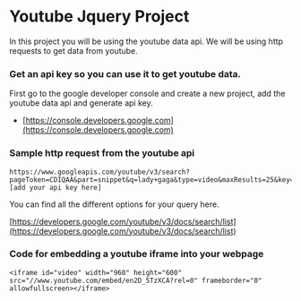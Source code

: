 # Youtube Jquery Project

In this project you will be using the youtube data api. We will be using http requests to get data from youtube.

### Get an api key so you can use it to get youtube data.

First go to the google developer console and create a new project, add the youtube data api and generate api key.

- [https://console.developers.google.com](https://console.developers.google.com)

### Sample http request from the youtube api

    https://www.googleapis.com/youtube/v3/search?pageToken=CDIQAA&part=snippet&q=lady+gaga&type=video&maxResults=25&key=[add your api key here]

You can find all the different options for your query here.

[https://developers.google.com/youtube/v3/docs/search/list](https://developers.google.com/youtube/v3/docs/search/list)

### Code for embedding a youtube iframe into your webpage

    <iframe id="video" width="960" height="600" src="//www.youtube.com/embed/en2D_5TzXCA?rel=0" frameborder="0" allowfullscreen></iframe>
